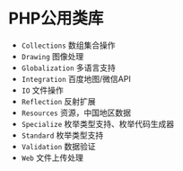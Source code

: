 # PHP公用类库

* `Collections` 数组集合操作
* `Drawing` 图像处理
* `Globalization` 多语言支持
* `Integration` 百度地图/微信API
* `IO` 文件操作
* `Reflection` 反射扩展
* `Resources` 资源，中国地区数据
* `Specialize` 枚举类型支持、枚举代码生成器
* `Standard` 枚举类型支持
* `Validation` 数据验证
* `Web` 文件上传处理